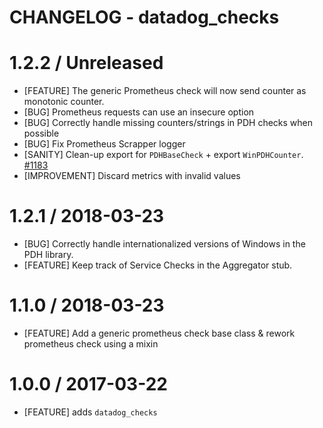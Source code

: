 # CHANGELOG - datadog_checks

1.2.2 / Unreleased
==================

* [FEATURE] The generic Prometheus check will now send counter as monotonic counter.
* [BUG] Prometheus requests can use an insecure option
* [BUG] Correctly handle missing counters/strings in PDH checks when possible
* [BUG] Fix Prometheus Scrapper logger
* [SANITY] Clean-up export for `PDHBaseCheck` + export `WinPDHCounter`. [#1183][]
* [IMPROVEMENT] Discard metrics with invalid values

1.2.1 / 2018-03-23
==================

* [BUG] Correctly handle internationalized versions of Windows in the PDH library.
* [FEATURE] Keep track of Service Checks in the Aggregator stub.

1.1.0 / 2018-03-23
==================

* [FEATURE] Add a generic prometheus check base class & rework prometheus check using a mixin

1.0.0 / 2017-03-22
==================

* [FEATURE] adds `datadog_checks`

<!--- The following link definition list is generated by PimpMyChangelog --->
[#1183]: https://github.com/DataDog/integrations-core/issues/1183

